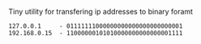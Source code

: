 Tiny utility for transfering ip addresses to binary foramt

```
127.0.0.1     - 01111111000000000000000000000001
192.168.0.15  - 11000000101010000000000000001111
```
